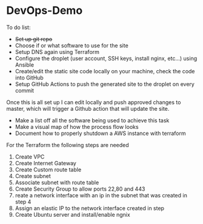 # DevOps-Demo

To do list:  
- ~~Set up git repo~~  
- Choose if or what software to use for the site  
- Setup DNS again using Terraform  
- Configure the droplet (user account, SSH keys, install nginx, etc...) using Ansible  
- Create/edit the static site code locally on your machine, check the code into GitHub  
- Setup GitHub Actions to push the generated site to the droplet on every commit  
<p>Once this is all set up I can edit locally and push approved changes to master, which will trigger a Github action that will update the site.</p>  

- Make a list off all the software being used to achieve this task  
- Make a visual map of how the process flow looks  
- Document how to properly shutdown a AWS instance with terraform  


<p>For the Terraform the following steps are needed</p>  

<ol>
<li>Create VPC</li>
<li>Create Internet Gateway</li>
<li>Create Custom route table</li>
<li>Create subnet</li>
<li>Associate subnet with route table</li>
<li>Create Security Group to allow ports 22,80 and 443</li>
<li>reate a network interface with an ip in the subnet that was created in step 4</li>
<li>Assign an elastic IP to the network interface created in step </li>
<li>Create Ubuntu server and install/enable ngnix</li>
</ol>